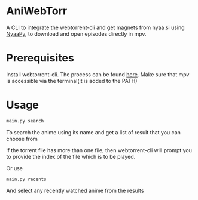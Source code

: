 # AniWebTorr

A CLI to integrate the webtorrent-cli and get magnets from nyaa.si using [NyaaPy](https://github.com/JuanjoSalvador/NyaaPy), 
to download and open episodes directly in mpv.

# Prerequisites
Install webtorrent-cli. The process can be found [here](https://github.com/webtorrent/webtorrent-cli).
Make sure that mpv is accessible via the terminal(it is added to the PATH)

# Usage

```sh
main.py search
```
To search the anime using its name and get a list of result that you can choose from

if the torrent file has more than one file, then webtorrent-cli will prompt you to provide the index of
the file which is to be played.

Or use
```sh
main.py recents
```

And select any recently watched anime from the results
